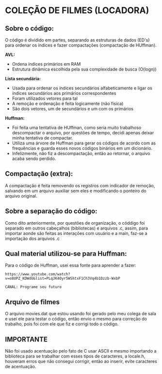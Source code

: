 # COLEÇÃO DE FILMES (LOCADORA)

## Sobre o código:

O código é dividido em partes, separando as estruturas de dados (ED's) para ordenar os índices e fazer compactações (compactação de HUffman).

**AVL:**

- Ordena índices primários em RAM
- Estrutura dinâmica escolhida pela sua complexidade de busca (O(logn))

**Lista secundária:**

- Usada para ordenar os índices secundários alfabeticamente e ligar os índices secundários aos primários correspondentes
- Foram utilizados vetores para tal
- A remoção e ordenação é feita logicamente (não física)
- São dois vetores, um de secundários e um com os primários

**Huffman:**

- Foi feita uma tentativa de HUffman, como seria muito trabalhoso descompactar o arquivo, por questões de tempo, decidi apenas deixar minha tentativa de compactar.
- Utiliza uma árvore de Huffman para gerar os códigos de acordo com as frequências e guarda esses novos códigos binários em um dicionário.
- Infelizmente, não fiz a descompactação, então ao retornar, o arquivo acaba sendo perdido.

## Compactação (extra):

A compactação é feita removendo os registros com indicador de remoção, salvando em um arquivo auxiliar sem eles e modificando o ponteiro do  arquivo original. 

## Sobre a separação do código:

Como dito anteriormente, por questões de organização, o códdigo foi separado em outros cabeçalhos (bibliotecas) e arquivos .c, assim, para importar aonde são feitas as interações com usuário e a main, faz-se a importação dos arquivos .c

## Qual material utilizou-se para Huffman:

Para o código de Huffman, usei essa fonte para aprender a fazer:

```
https://www.youtube.com/watch?v=o8UPZ_KDWdU&list=PLqJK4Oyr5WShtxF1Ch3Vq4b1Dzzb-WxbP

CANAL: Programe seu futuro
```

## Arquivo de filmes

O arquivo movies.dat que estou usando foi gerado pelo meu colega de sala e usei ele para testar o código, então envio o mesmo para correção do trabalho, pois foi com ele que fiz e corrigi todo o código.

## IMPORTANTE

Não foi usado acentuação pelo fato de C usar ASCII e mesmo importando a biblioteca para se trabalhar  com esses tipos de caracteres, a locale.h, houveram erros que não consegui corrigir, então ao inserir, evite caracteres de acentuação.